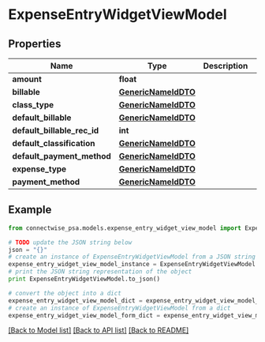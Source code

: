 # ExpenseEntryWidgetViewModel


## Properties
Name | Type | Description | Notes
------------ | ------------- | ------------- | -------------
**amount** | **float** |  | [optional] 
**billable** | [**GenericNameIdDTO**](GenericNameIdDTO.md) |  | [optional] 
**class_type** | [**GenericNameIdDTO**](GenericNameIdDTO.md) |  | [optional] 
**default_billable** | [**GenericNameIdDTO**](GenericNameIdDTO.md) |  | [optional] 
**default_billable_rec_id** | **int** |  | [optional] 
**default_classification** | [**GenericNameIdDTO**](GenericNameIdDTO.md) |  | [optional] 
**default_payment_method** | [**GenericNameIdDTO**](GenericNameIdDTO.md) |  | [optional] 
**expense_type** | [**GenericNameIdDTO**](GenericNameIdDTO.md) |  | [optional] 
**payment_method** | [**GenericNameIdDTO**](GenericNameIdDTO.md) |  | [optional] 

## Example

```python
from connectwise_psa.models.expense_entry_widget_view_model import ExpenseEntryWidgetViewModel

# TODO update the JSON string below
json = "{}"
# create an instance of ExpenseEntryWidgetViewModel from a JSON string
expense_entry_widget_view_model_instance = ExpenseEntryWidgetViewModel.from_json(json)
# print the JSON string representation of the object
print ExpenseEntryWidgetViewModel.to_json()

# convert the object into a dict
expense_entry_widget_view_model_dict = expense_entry_widget_view_model_instance.to_dict()
# create an instance of ExpenseEntryWidgetViewModel from a dict
expense_entry_widget_view_model_form_dict = expense_entry_widget_view_model.from_dict(expense_entry_widget_view_model_dict)
```
[[Back to Model list]](../README.md#documentation-for-models) [[Back to API list]](../README.md#documentation-for-api-endpoints) [[Back to README]](../README.md)


